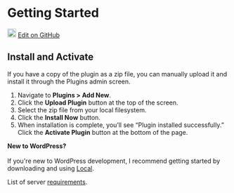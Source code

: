 # Getting Started #

<img src="images/github.svg" width="20" height="20" alt="GitHub Mark Logo"> [Edit on GitHub](https://github.com/co-cart/co-cart-docs/blob/master/source/includes/cocart-v1/pro/_getting-started.md)

## Install and Activate ##

If you have a copy of the plugin as a zip file, you can manually upload it and install it through the Plugins admin screen.

 1. Navigate to **Plugins > Add New**.
 2. Click the **Upload Plugin** button at the top of the screen.
 3. Select the zip file from your local filesystem.
 4. Click the **Install Now** button.
 5. When installation is complete, you’ll see “Plugin installed successfully.” Click the **Activate Plugin** button at the bottom of the page.

<aside class="notice">
    <strong>New to WordPress?</strong><br/><br/>If you're new to WordPress development, I recommend getting started by downloading and using <a href="https://localwp.com/" target="_blank">Local</a>.
</aside>

List of server [requirements](#introduction-requirements).
